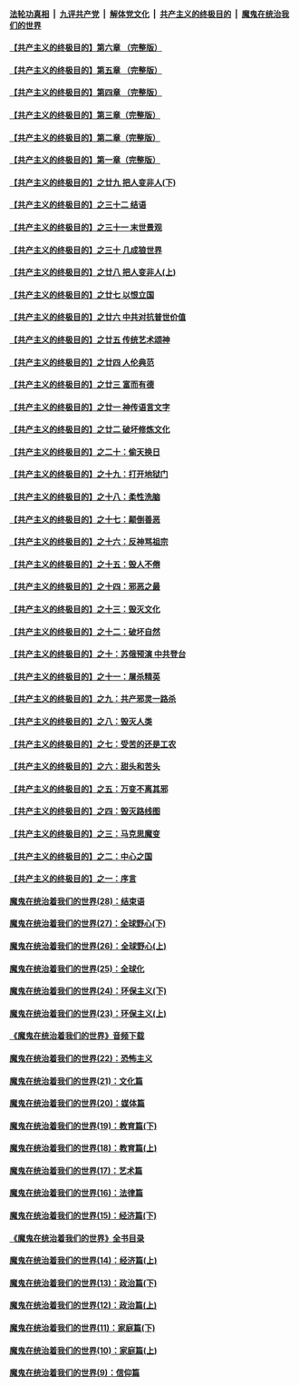 ####  [法轮功真相](../../../../basic/blob/master/README.md?t=04271701) &nbsp;|&nbsp; [九评共产党](../../../../9ping.md/blob/master/README.md?t=04271701) &nbsp;|&nbsp; [解体党文化](../../../../jtdwh.md/blob/master/README.md?t=04271701)  &nbsp;|&nbsp; [共产主义的终极目的](../../../../gczydzjmd.md/blob/master/README.md?t=04271701) &nbsp;|&nbsp; [魔鬼在统治我们的世界](../../../../mgztzwmdsj.md/blob/master/README.md?t=04271701) 

#### [【共产主义的终极目的】第六章 （完整版）](../pages/nsc422/n11428913.md?t=04271701) 

#### [【共产主义的终极目的】第五章 （完整版）](../pages/nsc422/n11428912.md?t=04271701) 

#### [【共产主义的终极目的】第四章 （完整版）](../pages/nsc422/n11428907.md?t=04271701) 

#### [【共产主义的终极目的】第三章（完整版）](../pages/nsc422/n11428848.md?t=04271701) 

#### [【共产主义的终极目的】第二章（完整版）](../pages/nsc422/n11428831.md?t=04271701) 

#### [【共产主义的终极目的】第一章（完整版）](../pages/nsc422/n11417651.md?t=04271701) 

#### [【共产主义的终极目的】之廿九 把人变非人(下)](../pages/nsc422/n11344140.md?t=04271701) 

#### [【共产主义的终极目的】之三十二 结语](../pages/nsc422/n11360535.md?t=04271701) 

#### [【共产主义的终极目的】之三十一 末世景观](../pages/nsc422/n11351129.md?t=04271701) 

#### [【共产主义的终极目的】之三十 几成狼世界](../pages/nsc422/n11348280.md?t=04271701) 

#### [【共产主义的终极目的】之廿八 把人变非人(上)](../pages/nsc422/n11340492.md?t=04271701) 

#### [【共产主义的终极目的】之廿七 以恨立国](../pages/nsc422/n11336944.md?t=04271701) 

#### [【共产主义的终极目的】之廿六 中共对抗普世价值](../pages/nsc422/n11324785.md?t=04271701) 

#### [【共产主义的终极目的】之廿五 传统艺术颂神](../pages/nsc422/n11296396.md?t=04271701) 

#### [【共产主义的终极目的】之廿四 人伦典范](../pages/nsc422/n11296397.md?t=04271701) 

#### [【共产主义的终极目的】之廿三 富而有德](../pages/nsc422/n11283598.md?t=04271701) 

#### [【共产主义的终极目的】之廿一 神传语言文字](../pages/nsc422/n11263265.md?t=04271701) 

#### [【共产主义的终极目的】之廿二 破坏修炼文化](../pages/nsc422/n11245728.md?t=04271701) 

#### [【共产主义的终极目的】之二十：偷天换日](../pages/nsc422/n11238846.md?t=04271701) 

#### [【共产主义的终极目的】之十九：打开地狱门](../pages/nsc422/n11206376.md?t=04271701) 

#### [【共产主义的终极目的】之十八：柔性洗脑](../pages/nsc422/n11199994.md?t=04271701) 

#### [【共产主义的终极目的】之十七：颠倒善恶](../pages/nsc422/n11179782.md?t=04271701) 

#### [【共产主义的终极目的】之十六：反神骂祖宗](../pages/nsc422/n11166798.md?t=04271701) 

#### [【共产主义的终极目的】之十五：毁人不倦](../pages/nsc422/n11166792.md?t=04271701) 

#### [【共产主义的终极目的】之十四：邪恶之最](../pages/nsc422/n11150249.md?t=04271701) 

#### [【共产主义的终极目的】之十三：毁灭文化](../pages/nsc422/n11135227.md?t=04271701) 

#### [【共产主义的终极目的】之十二：破坏自然](../pages/nsc422/n11135214.md?t=04271701) 

#### [【共产主义的终极目的】之十：苏俄预演 中共登台](../pages/nsc422/n11118424.md?t=04271701) 

#### [【共产主义的终极目的】之十一：屠杀精英](../pages/nsc422/n11118442.md?t=04271701) 

#### [【共产主义的终极目的】之九：共产邪灵一路杀](../pages/nsc422/n11114139.md?t=04271701) 

#### [【共产主义的终极目的】之八：毁灭人类](../pages/nsc422/n11108503.md?t=04271701) 

#### [【共产主义的终极目的】之七：受苦的还是工农](../pages/nsc422/n11101809.md?t=04271701) 

#### [【共产主义的终极目的】之六：甜头和苦头](../pages/nsc422/n11096971.md?t=04271701) 

#### [【共产主义的终极目的】之五：万变不离其邪](../pages/nsc422/n11091285.md?t=04271701) 

#### [【共产主义的终极目的】之四：毁灭路线图](../pages/nsc422/n11086284.md?t=04271701) 

#### [【共产主义的终极目的】之三：马克思魔变](../pages/nsc422/n11061941.md?t=04271701) 

#### [【共产主义的终极目的】之二：中心之国](../pages/nsc422/n11047728.md?t=04271701) 

#### [【共产主义的终极目的】之一：序言](../pages/nsc422/n11086077.md?t=04271701) 

#### [魔鬼在统治着我们的世界(28)：结束语](../pages/nsc422/n10936246.md?t=04271701) 

#### [魔鬼在统治着我们的世界(27)：全球野心(下)](../pages/nsc422/n10928319.md?t=04271701) 

#### [魔鬼在统治着我们的世界(26)：全球野心(上)](../pages/nsc422/n10900318.md?t=04271701) 

#### [魔鬼在统治着我们的世界(25)：全球化](../pages/nsc422/n10788205.md?t=04271701) 

#### [魔鬼在统治着我们的世界(24)：环保主义(下)](../pages/nsc422/n10695307.md?t=04271701) 

#### [魔鬼在统治着我们的世界(23)：环保主义(上)](../pages/nsc422/n10688613.md?t=04271701) 

#### [《魔鬼在统治着我们的世界》音频下载](../pages/nsc422/n10635553.md?t=04271701) 

#### [魔鬼在统治着我们的世界(22)：恐怖主义](../pages/nsc422/n10614727.md?t=04271701) 

#### [魔鬼在统治着我们的世界(21)：文化篇](../pages/nsc422/n10597706.md?t=04271701) 

#### [魔鬼在统治着我们的世界(20)：媒体篇](../pages/nsc422/n10586579.md?t=04271701) 

#### [魔鬼在统治着我们的世界(19)：教育篇(下)](../pages/nsc422/n10564808.md?t=04271701) 

#### [魔鬼在统治着我们的世界(18)：教育篇(上)](../pages/nsc422/n10526970.md?t=04271701) 

#### [魔鬼在统治着我们的世界(17)：艺术篇](../pages/nsc422/n10499093.md?t=04271701) 

#### [魔鬼在统治着我们的世界(16)：法律篇](../pages/nsc422/n10485969.md?t=04271701) 

#### [魔鬼在统治着我们的世界(15)：经济篇(下)](../pages/nsc422/n10469975.md?t=04271701) 

#### [《魔鬼在统治着我们的世界》全书目录](../pages/nsc422/n10464261.md?t=04271701) 

#### [魔鬼在统治着我们的世界(14)：经济篇(上)](../pages/nsc422/n10457370.md?t=04271701) 

#### [魔鬼在统治着我们的世界(13)：政治篇(下)](../pages/nsc422/n10448270.md?t=04271701) 

#### [魔鬼在统治着我们的世界(12)：政治篇(上)](../pages/nsc422/n10444576.md?t=04271701) 

#### [魔鬼在统治着我们的世界(11)：家庭篇(下)](../pages/nsc422/n10440961.md?t=04271701) 

#### [魔鬼在统治着我们的世界(10)：家庭篇(上)](../pages/nsc422/n10435448.md?t=04271701) 

#### [魔鬼在统治着我们的世界(9)：信仰篇](../pages/nsc422/n10432159.md?t=04271701) 

